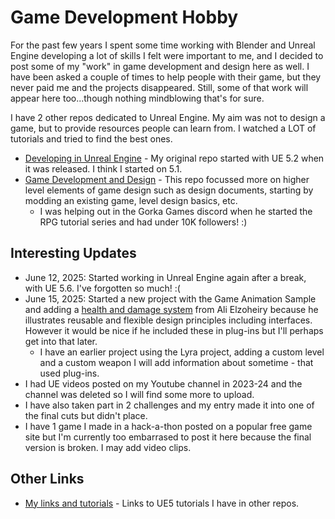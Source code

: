 # Game Development Hobby

For the past few years I spent some time working with Blender and Unreal Engine developing a lot of skills I felt were important to me, and I decided to post some of my "work" in game development and design here as well. I have been asked a couple of times to help people with their game, but they never paid me and the projects disappeared. Still, some of that work will appear here too...though nothing mindblowing that's for sure.

I have 2 other repos dedicated to Unreal Engine. My aim was not to design a game, but to provide resources people can learn from. I watched a LOT of tutorials and tried to find the best ones.

* [Developing in Unreal Engine](https://github.com/rickhenderson/developing-in-unreal-engine) - My original repo started with UE 5.2 when it was released. I think I started on 5.1.
* [Game Development and Design](https://github.com/rickhenderson/game-development-and-design) - This repo focussed more on higher level elements of game design such as design documents, starting by modding an existing game, level design basics, etc.
  * I was helping out in the Gorka Games discord when he started the RPG tutorial series and had under 10K followers! :)


## Interesting Updates

* June 12, 2025: Started working in Unreal Engine again after a break, with UE 5.6. I've forgotten so much! :(
* June 15, 2025: Started a new project with the Game Animation Sample and adding a [health and damage system](https://www.youtube.com/watch?v=o3uFXnNxwKE&ab_channel=AliElzoheiry) from Ali Elzoheiry because he illustrates reusable and flexible design principles including interfaces. However it would be nice if he included these in plug-ins but I'll perhaps get into that later.
  * I have an earlier project using the Lyra project, adding a custom level and a custom weapon I will add information about sometime - that used plug-ins.
* I had UE videos posted on my Youtube channel in 2023-24 and the channel was deleted so I will find some more to upload.
* I have also taken part in 2 challenges and my entry made it into one of the final cuts but didn't place.
* I have 1 game I made in a hack-a-thon posted on a popular free game site but I'm currently too embarrased to post it here because the final version is broken. I may add video clips.

## Other Links

* [My links and tutorials](./links-and-tutorials.md) - Links to UE5 tutorials I have in other repos.
